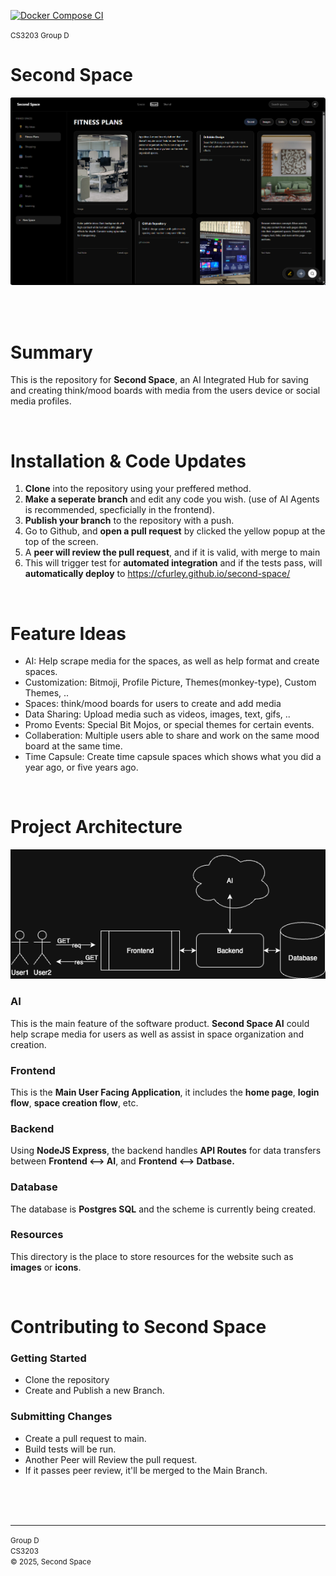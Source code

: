 [![Docker Compose CI](https://github.com/cfurley/second-space/actions/workflows/ci-docker-compose-.yml/badge.svg)](https://github.com/cfurley/second-space/actions/workflows/ci-docker-compose-.yml)

<small>CS3203 Group D</small>


# Second Space
<img src='./resources/FigmaMarkupV1.png'>

<br><br>

# Summary

This is the repository for <b>Second Space</b>, an AI Integrated Hub for saving and creating think/mood boards with media from the users device or social media profiles.

<br>

# Installation & Code Updates
1. <b>Clone</b> into the repository using your preffered method.
2. <b>Make a seperate branch</b> and edit any code you wish. (use of AI Agents is recommended, specficially in the frontend).
3. <b>Publish your branch</b> to the repository with a push.
4. Go to Github, and <b>open a pull request</b> by clicked the yellow popup at the top of the screen.
5. A <b>peer will review the pull request</b>, and if it is valid, with merge to main
6. This will trigger test for <b>automated integration</b> and if the tests pass, will <b>automatically deploy</b> to https://cfurley.github.io/second-space/

<br>

# Feature Ideas
* AI: Help scrape media for the spaces, as well as help format and create spaces.
* Customization: Bitmoji, Profile Picture, Themes(monkey-type), Custom Themes, ..
* Spaces: think/mood boards for users to create and add media
* Data Sharing: Upload media such as videos, images, text, gifs, ..
* Promo Events: Special Bit Mojos, or special themes for certain events.
* Collaberation: Multiple users able to share and work on the same mood board at the same time.
* Time Capsule: Create time capsule spaces which shows what you did a year ago, or five years ago.

<br>

# Project Architecture
<img src='./resources/second_space_architecture.png' width="720"> <br>

### AI

This is the main feature of the software product. <b>Second Space AI</b> could help scrape media for users as well as assist in space organization and creation.

### Frontend

This is the <b>Main User Facing Application</b>, it includes the <b>home page</b>, <b>login flow</b>, <b>space creation flow</b>, etc. 

### Backend

Using <b>NodeJS Express</b>, the backend handles <b>API Routes</b> for data transfers between <b>Frontend <--> AI</b>, and <b>Frontend <--> Datbase.</b>

### Database

The database is <b>Postgres SQL</b> and the scheme is currently being created.

### Resources
This directory is the place to store resources for the website such as <b>images</b> or <b>icons</b>.

<br>

# Contributing to Second Space

### Getting Started
* Clone the repository
* Create and Publish a new Branch.

### Submitting Changes
* Create a pull request to main.
* Build tests will be run.
* Another Peer will Review the pull request.
* If it passes peer review, it'll be merged to the Main Branch.

<br><br><br>
<hr>

<small>
    Group D<br>
    CS3203<br>
    © 2025, Second Space<br>
</small>
